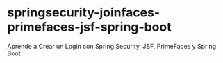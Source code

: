 # springsecurity-joinfaces-primefaces-jsf-spring-boot
Aprende a Crear un Login con Spring Security, JSF, PrimeFaces y Spring Boot 
